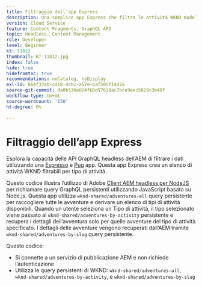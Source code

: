 ```yaml
---
title: Filtraggio dell’app Express
description: Una semplice app Express che filtra le attività WKND modellate utilizzando Frammenti di contenuto.
version: Cloud Service
feature: Content Fragments, GraphQL API
topic: Headless, Content Management
role: Developer
level: Beginner
kt: 11812
thumbnail: KT-11812.jpg
index: false
hide: true
hidefromtoc: true
recommendations: noCatalog, noDisplay
exl-id: b64f33ab-cd18-4cbc-a57e-baf505f1442a
source-git-commit: da0b536e824f68d97618ac7bce9aec5829c3b48f
workflow-type: tm+mt
source-wordcount: '150'
ht-degree: 0%

---
```


# Filtraggio dell’app Express

Esplora la capacità delle API GraphQL headless dell’AEM di filtrare i dati utilizzando una [Espresso](https://expressjs.com/) e [Pug](https://pugjs.org/) app. Questa app Express crea un elenco di attività WKND filtrabili per tipo di attività.

Questo codice illustra l’utilizzo di Adobe [Client AEM headless per NodeJS](https://github.com/adobe/aem-headless-client-nodejs#aem-headless-client-for-nodejs) per richiamare query GraphQL persistenti utilizzando JavaScript basato su Node.js. Questa app utilizza `wknd-shared/adventures-all` query persistente per raccogliere tutte le avventure e derivare un elenco di tipi di attività disponibili. Quando un utente seleziona un Tipo di attività, il tipo selezionato viene passato al `wknd-shared/adventures-by-activity` persistente e recupera i dettagli dell’avventura solo per quelle avventure del tipo di attività specificato. I dettagli delle avventure vengono recuperati dall’AEM tramite `wknd-shared/adventures-by-slug` query persistente.

Questo codice:

+ Si connette a un servizio di pubblicazione AEM e non richiede l’autenticazione
+ Utilizza le query persistenti di WKND: `wknd-shared/adventures-all`, `wknd-shared/adventures-by-activity`, e `wknd-shared/adventures-by-slug`
